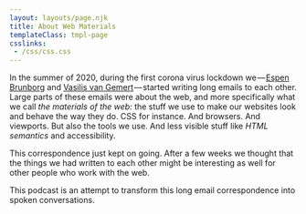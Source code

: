 ```yaml
---
layout: layouts/page.njk
title: About Web Materials
templateClass: tmpl-page
csslinks: 
 - /css/css.css
---
```


In the summer of 2020, during the first corona virus lockdown we — [Espen Brunborg](https://espen.design/) and [Vasilis van Gemert](https://vasilis.nl/) — started writing long emails to each other. Large parts of these emails were about the web, and more specifically what we call *the materials of the web:* the stuff we use to make our websites look and behave the way they do. CSS for instance. And browsers. And viewports. But also the tools we use. And less visible stuff like *<abbr>HTML</abbr> semantics* and accessibility. 

This correspondence just kept on going. After a few weeks we thought that the things we had written to each other might be interesting as well for other people who work with the web.

This podcast is an attempt to transform this long email correspondence into spoken conversations. 